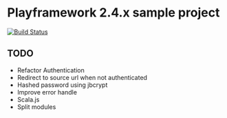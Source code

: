# Playframework 2.4.x sample project #

[![Build Status](https://travis-ci.org/tanacasino/studyplay2.svg?branch=master)](https://travis-ci.org/tanacasino/studyplay2)


## TODO ##

- Refactor Authentication
- Redirect to source url when not authenticated
- Hashed password using jbcrypt
- Improve error handle
- Scala.js
- Split modules

